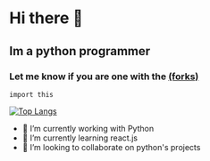 # Hi there 👋

## Im a python programmer 

### Let me know if you are one with the [(forks)](https://www.youtube.com/watch?v=hiX9nbI56DI)

```
import this
```


[![Top Langs](https://github-readme-stats.vercel.app/api/top-langs/?username=Rodrigo-Novas)](https://github.com/Rodrigo-Novas/github-readme-stats)


- 🔭 I’m currently working with Python
- 🌱 I’m currently learning react.js
- 👯 I’m looking to collaborate on python's projects

